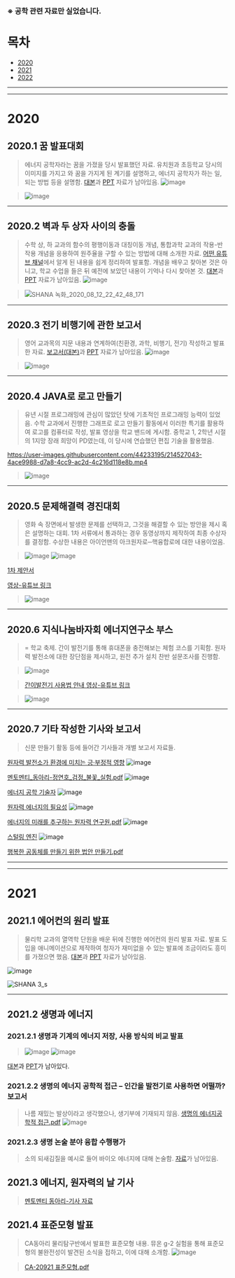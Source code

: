 ### ※ 공학 관련 자료만 실었습니다.

# 목차
- [2020](https://github.com/DDadeA/explain_1/edit/main/README.md#1-2020)
- [2021](https://github.com/DDadeA/explain_1/edit/main/README.md#1-2021)
- [2022](https://github.com/DDadeA/explain_1/edit/main/README.md#1-2022)
___
___
# 2020
## 2020.1 꿈 발표대회
> 에너지 공학자라는 꿈을 가졌을 당시 발표했던 자료. 유치원과 초등학교 당시의 이미지를 가지고 와 꿈을 가지게 된 계기를 설명하고, 에너지 공학자가 하는 일, 되는 방법 등을 설명함.
> [대본](https://github.com/DDadeA/explain_1/files/10497603/default.pdf)과 [PPT](https://github.com/DDadeA/explain_1/files/10497602/PPT.pdf) 자료가 남아있음.
> ![image](https://user-images.githubusercontent.com/44233195/214525629-921d98f9-1912-4118-946b-5b826c24e3d4.png)

> ![image](https://user-images.githubusercontent.com/44233195/214518707-ab358a5b-7b88-4002-ae9b-76737cfed4ed.png)
___

## 2020.2 벽과 두 상자 사이의 충돌
> 수학 상, 하 교과의 함수의 평행이동과 대칭이동 개념, 통합과학 교과의 작용-반작용 개념을 응용하여 원주율을 구할 수 있는 방법에 대해 소개한 자료. [어떤 유튜브 채널](https://www.youtube.com/watch?v=HEfHFsfGXjs&list=PLZHQObOWTQDMalCO_AXOC5GWsuY8bOC_Y)에서 알게 된 내용을 쉽게 정리하여 발표함.
> 개념을 배우고 찾아본 것은 아니고, 학교 수업을 들은 뒤 예전에 보았던 내용이 기억나 다시 찾아본 것.
> [대본](https://github.com/DDadeA/explain_1/files/10497699/default.pdf)과 [PPT](https://github.com/DDadeA/explain_1/raw/main/%EC%9E%90%EB%A3%8C/%EB%B2%BD%EA%B3%BC%20%EB%91%90%20%EC%83%81%EC%9E%90%20%EC%82%AC%EC%9D%B4%EC%9D%98%20%EC%B6%A9%EB%8F%8C%2010519%20%EC%A0%95%EC%97%B0%ED%98%B8.show) 자료가 남아있음.
> ![image](https://user-images.githubusercontent.com/44233195/214526166-1ddc6049-0459-4d60-96ea-fe9e38939d32.png)

> ![SHANA 녹화_2020_08_12_22_42_48_171](https://user-images.githubusercontent.com/44233195/214521012-0c90b50d-82d6-4446-998c-2675fee23050.gif)
___

## 2020.3 전기 비행기에 관한 보고서
> 영어 교과목의 지문 내용과 연계하여(친환경, 과학, 비행기, 전기) 작성하고 발표한 자료.
> [보고서(대본)](https://github.com/DDadeA/explain_1/files/10497802/10519.pdf)과 [PPT](https://github.com/DDadeA/explain_1/files/10497806/10519.pdf) 자료가 남아있음.
> ![image](https://user-images.githubusercontent.com/44233195/214526049-6190ffdf-1006-42e5-94b7-28b25060dc23.png)

> ![image](https://user-images.githubusercontent.com/44233195/214524892-29863441-c11d-4948-8d83-e11bdc42bdfe.png)
___

## 2020.4 JAVA로 로고 만들기
> 유년 시절 프로그래밍에 관심이 많았던 탓에 기초적인 프로그래밍 능력이 있었음. 수학 교과에서 진행한 그래프로 로고 만들기 활동에서 이러한 특기를 활용하여 로고를 컴퓨터로 작성, 발표 영상을 학교 밴드에 게시함.
> 중학교 1, 2학년 시절의 1지망 장래 희망이 PD였는데, 이 당시에 연습했던 편집 기술을 활용했음.

https://user-images.githubusercontent.com/44233195/214527043-4ace9988-d7a8-4cc9-ac2d-4c216d118e8b.mp4
>![image](https://user-images.githubusercontent.com/44233195/214528955-51c870b1-6be8-4224-ba52-3f9f9a26fd09.png)
___

## 2020.5 문제해결력 경진대회
> 영화 속 장면에서 발생한 문제를 선택하고, 그것을 해결할 수 있는 방안을 제시 혹은 설명하는 대회. 1차 서류에서 통과하는 경우 동영상까지 제작하여 최종 수상자를 결정함.
> 수상한 내용은 아이언맨의 아크원자로─핵융합로에 대한 내용이었음.

> ![image](https://user-images.githubusercontent.com/44233195/214532298-5c040db4-76c7-45f4-bacb-f1b1fe703395.png)
> ![image](https://user-images.githubusercontent.com/44233195/214532398-e4e15740-4cf0-4f0d-aa52-eda1b52d376f.png)

[1차 제안서](https://github.com/DDadeA/explain_1/files/10498041/2020.pdf)

[영상-유튜브 링크](https://youtu.be/HoFdqZDr4FU)
> ![image](https://user-images.githubusercontent.com/44233195/214535324-500ed9f5-a3e3-430f-893b-c7680ea2648e.png)
___


## 2020.6 지식나눔바자회 에너지연구소 부스
> = 학교 축제. 간이 발전기를 통해 휴대폰을 충전해보는 체험 코스를 기획함. 원자력 발전소에 대한 장단점을 제시하고, 원전 추가 설치 찬반 설문조사를 진행함.

> ![image](https://user-images.githubusercontent.com/44233195/214534092-20809ee4-4cbf-4b68-bae8-0c667a6fecf0.png)

> [간이발전기 사용법 안내 영상-유튜브 링크](https://youtu.be/u6lKD7YnweI)

> ![image](https://user-images.githubusercontent.com/44233195/214535548-eedc504b-5ab9-427a-9f24-fb66399b4b3e.png)



___

## 2020.7 기타 작성한 기사와 보고서
> 신문 만들기 활동 등에 들어간 기사들과 개별 보고서 자료들.

[원자력 발전소가 환경에 미치는 긍·부정적 영향](https://github.com/DDadeA/explain_1/files/10497776/10519.-.pdf)
![image](https://user-images.githubusercontent.com/44233195/214536889-330367c8-618e-4886-9fb7-8d96cf95685a.png)

[멘토멘티_동아리-정연호_검정_불꽃_실험.pdf](https://github.com/DDadeA/explain_1/files/10498290/re.-._.pdf)
![image](https://user-images.githubusercontent.com/44233195/214537639-164127cf-90c9-4861-8da0-d4ea2876cae6.png)

[에너지 공학 기술자](https://github.com/DDadeA/explain_1/files/10498549/10519.pdf)
![image](https://user-images.githubusercontent.com/44233195/214545107-f45ce820-5e46-451c-b688-6f16591ed96a.png)

[원자력 에너지의 필요성](https://github.com/DDadeA/explain_1/files/10498567/default.pdf)
![image](https://user-images.githubusercontent.com/44233195/214545206-74704b8c-eed2-4bb5-bde3-82cc875da7ab.png)

[에너지의 미래를 추구하는 원자력 연구원.pdf](https://github.com/DDadeA/explain_1/files/10498593/default.pdf)
![image](https://user-images.githubusercontent.com/44233195/214546098-57982e30-c7cc-4dce-aedf-b7db71e6f8cf.png)

[스털링 엔진](https://github.com/DDadeA/explain_1/files/10498127/2020.pdf)
![image](https://user-images.githubusercontent.com/44233195/214546593-bc0cdc43-57ee-491b-a7df-0b4b4a99ba73.png)

[행복한 공동체를 만들기 위한 법안 만들기.pdf](https://github.com/DDadeA/explain_1/files/10498640/default.pdf)

___
___


# 2021
## 2021.1 에어컨의 원리 발표
> 물리학 교과의 열역학 단원을 배운 뒤에 진행한 에어컨의 원리 발표 자료. 발표 도입을 애니메이션으로 제작하여 청자가 재미없을 수 있는 발표에 조금이라도 흥미를 가졌으면 했음.
> [대본](https://github.com/DDadeA/explain_1/files/10499886/default.pdf)과 [PPT](https://drive.google.com/file/d/1FJh21_erqxLOaxCN8XJMQR47V2N1-t--/view?usp=sharing) 자료가 남아있음.

![image](https://user-images.githubusercontent.com/44233195/214581649-59baadfa-2b0f-4ea2-bf05-3efb184b800b.png)

![SHANA 3_s](https://user-images.githubusercontent.com/44233195/214549491-95430659-52a7-4148-bb9f-d27a1cd86f0b.gif)
___

## 2021.2 생명과 에너지
### 2021.2.1 생명과 기계의 에너지 저장, 사용 방식의 비교 발표
> ![image](https://user-images.githubusercontent.com/44233195/214583602-13da1cdb-d6cc-4c04-a738-ae04a5d42467.png)
> ![image](https://user-images.githubusercontent.com/44233195/214582954-d68121d9-3076-414a-8f59-ae6a73144b26.png)

[대본](https://github.com/DDadeA/explain_1/files/10499955/0_.pdf)과 [PPT](https://github.com/DDadeA/explain_1/files/10499956/default.pdf)가 남아있다.

 ### 2021.2.2 생명의 에너지 공학적 접근 – 인간을 발전기로 사용하면 어떨까? 보고서
> 나름 재밌는 발상이라고 생각했으나, 생기부에 기재되지 않음.
> [생명의 에너지공학적 접근.pdf](https://github.com/DDadeA/explain_1/files/10499979/0_.pdf)
> ![image](https://user-images.githubusercontent.com/44233195/214584412-8335040d-157e-46c0-8d2f-b2577bd22834.png)


### 2021.2.3 생명 논술 분야 융합 수행평가
> 소의 되새김질을 예시로 들어 바이오 에너지에 대해 논술함. 
> [자료](https://github.com/DDadeA/explain_1/files/10500007/1.1.pdf)가 남아있음.

## 2021.3 에너지, 원자력의 날 기사
> [멘토멘티 동아리-기사 자료](https://github.com/DDadeA/explain_1/files/10500216/20921.-.%2B.-mm.pdf)

## 2021.4 표준모형 발표
> CA동아리 물리탐구반에서 발표한 표준모형 내용. 뮤온 g-2 실험을 통해 표준모형의 불완전성이 발견된 소식을 접하고, 이에 대해 소개함.
> ![image](https://user-images.githubusercontent.com/44233195/214596833-0ebffec5-b953-4e69-85d2-3685de571172.png)

> [CA-20921 표준모형.pdf](https://github.com/DDadeA/explain_1/files/10500409/CA-20921.pdf)

